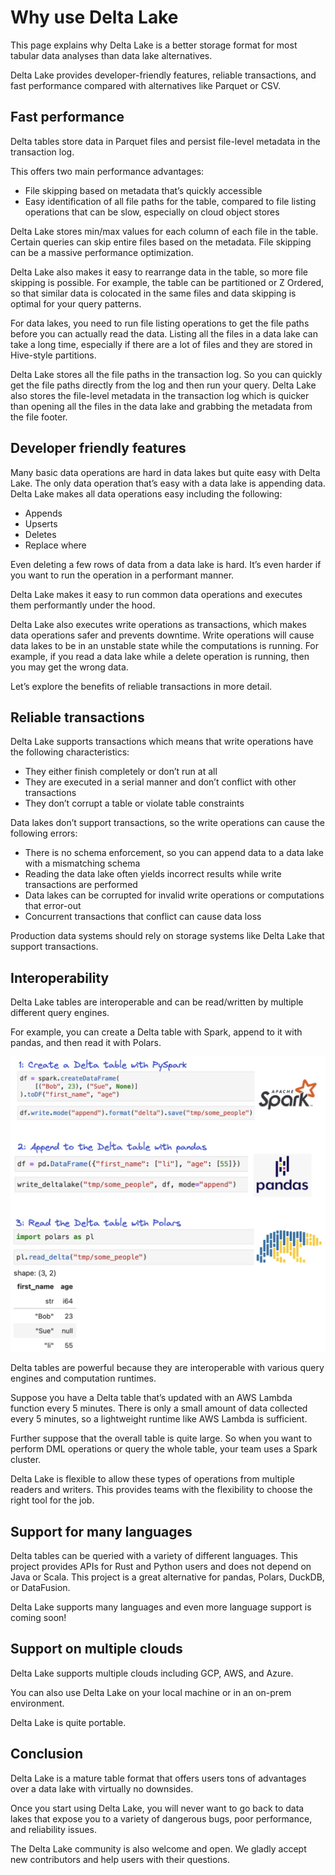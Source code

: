 # Why use Delta Lake

This page explains why Delta Lake is a better storage format for most tabular data analyses than data lake alternatives.

Delta Lake provides developer-friendly features, reliable transactions, and fast performance compared with alternatives like Parquet or CSV.

## Fast performance

Delta tables store data in Parquet files and persist file-level metadata in the transaction log.

This offers two main performance advantages:

* File skipping based on metadata that’s quickly accessible
* Easy identification of all file paths for the table, compared to file listing operations that can be slow, especially on cloud object stores

Delta Lake stores min/max values for each column of each file in the table.  Certain queries can skip entire files based on the metadata.  File skipping can be a massive performance optimization.

Delta Lake also makes it easy to rearrange data in the table, so more file skipping is possible.  For example, the table can be partitioned or Z Ordered, so that similar data is colocated in the same files and data skipping is optimal for your query patterns.

For data lakes, you need to run file listing operations to get the file paths before you can actually read the data.  Listing all the files in a data lake can take a long time, especially if there are a lot of files and they are stored in Hive-style partitions.

Delta Lake stores all the file paths in the transaction log.  So you can quickly get the file paths directly from the log and then run your query.  Delta Lake also stores the file-level metadata in the transaction log which is quicker than opening all the files in the data lake and grabbing the metadata from the file footer.

## Developer friendly features

Many basic data operations are hard in data lakes but quite easy with Delta Lake.  The only data operation that’s easy with a data lake is appending data.  Delta Lake makes all data operations easy including the following:

* Appends
* Upserts
* Deletes
* Replace where

Even deleting a few rows of data from a data lake is hard.  It’s even harder if you want to run the operation in a performant manner.

Delta Lake makes it easy to run common data operations and executes them performantly under the hood.

Delta Lake also executes write operations as transactions, which makes data operations safer and prevents downtime.  Write operations will cause data lakes to be in an unstable state while the computations is running.  For example, if you read a data lake while a delete operation is running, then you may get the wrong data.

Let’s explore the benefits of reliable transactions in more detail.

## Reliable transactions

Delta Lake supports transactions which means that write operations have the following characteristics:

* They either finish completely or don’t run at all
* They are executed in a serial manner and don’t conflict with other transactions
* They don’t corrupt a table or violate table constraints

Data lakes don’t support transactions, so the write operations can cause the following errors:

* There is no schema enforcement, so you can append data to a data lake with a mismatching schema
* Reading the data lake often yields incorrect results while write transactions are performed
* Data lakes can be corrupted for invalid write operations or computations that error-out
* Concurrent transactions that conflict can cause data loss

Production data systems should rely on storage systems like Delta Lake that support transactions.

## Interoperability

Delta Lake tables are interoperable and can be read/written by multiple different query engines.

For example, you can create a Delta table with Spark, append to it with pandas, and then read it with Polars.

![](delta-interop.png)

Delta tables are powerful because they are interoperable with various query engines and computation runtimes.

Suppose you have a Delta table that’s updated with an AWS Lambda function every 5 minutes.  There is only a small amount of data collected every 5 minutes, so a lightweight runtime like AWS Lambda is sufficient.

Further suppose that the overall table is quite large.  So when you want to perform DML operations or query the whole table, your team uses a Spark cluster.

Delta Lake is flexible to allow these types of operations from multiple readers and writers.  This provides teams with the flexibility to choose the right tool for the job.

## Support for many languages

Delta tables can be queried with a variety of different languages.  This project provides APIs for Rust and Python users and does not depend on Java or Scala.  This project is a great alternative for pandas, Polars, DuckDB, or DataFusion.

Delta Lake supports many languages and even more language support is coming soon!

## Support on multiple clouds

Delta Lake supports multiple clouds including GCP, AWS, and Azure.

You can also use Delta Lake on your local machine or in an on-prem environment.

Delta Lake is quite portable.

## Conclusion

Delta Lake is a mature table format that offers users tons of advantages over a data lake with virtually no downsides.

Once you start using Delta Lake, you will never want to go back to data lakes that expose you to a variety of dangerous bugs, poor performance, and reliability issues.

The Delta Lake community is also welcome and open.  We gladly accept new contributors and help users with their questions.
